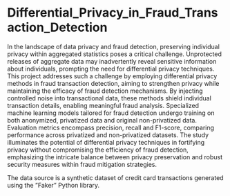 # Differential_Privacy_in_Fraud_Transaction_Detection

In the landscape of data privacy and fraud detection, preserving individual privacy within aggregated statistics poses a critical challenge. Unprotected releases of aggregate data may inadvertently reveal sensitive information about individuals, prompting the need for differential privacy techniques. This project addresses such a challenge by employing differential privacy methods in fraud transaction detection, aiming to strengthen privacy while maintaining the efficacy of fraud detection mechanisms. By injecting controlled noise into transactional data, these methods shield individual transaction details, enabling meaningful fraud analysis. Specialized machine learning models tailored for fraud detection undergo training on both anonymized, privatized data and original non-privatized data. Evaluation metrics encompass precision, recall and F1-score, comparing performance across privatized and non-privatized datasets. The study illuminates the potential of differential privacy techniques in fortifying privacy without compromising the efficiency of fraud detection, emphasizing the intricate balance between privacy preservation and robust security measures within fraud mitigation strategies.


The data source is a synthetic dataset of credit card transactions generated using the ”Faker” Python library.
